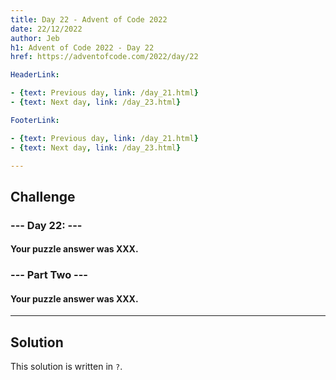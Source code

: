 ```yaml
---
title: Day 22 - Advent of Code 2022
date: 22/12/2022
author: Jeb
h1: Advent of Code 2022 - Day 22
href: https://adventofcode.com/2022/day/22

HeaderLink:

- {text: Previous day, link: /day_21.html}
- {text: Next day, link: /day_23.html}

FooterLink:

- {text: Previous day, link: /day_21.html}
- {text: Next day, link: /day_23.html}

---
```


## Challenge

### --- Day 22:  ---

#### Your puzzle answer was XXX.

### --- Part Two ---

#### Your puzzle answer was XXX.

---

## Solution

This solution is written in `?`.

````?

````

